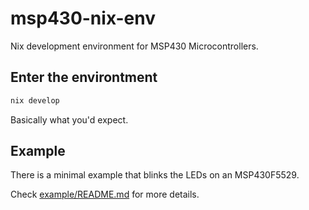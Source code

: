 # msp430-nix-env

Nix development environment for MSP430 Microcontrollers.

## Enter the environtment

```sh
nix develop
```

Basically what you'd expect.

## Example

There is a minimal example that blinks the LEDs on an MSP430F5529.

Check [example/README.md](example/README.md) for more details.

